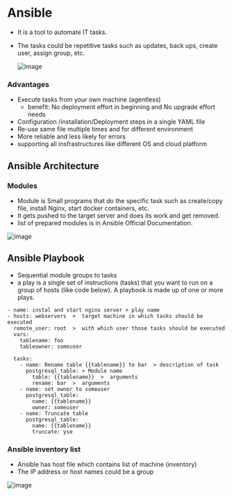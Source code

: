 # Ansible
* It is a tool to automate IT tasks.
* The tasks could be repetitive tasks such as updates, back ups, create user, assign group, etc.

  ![image](https://github.com/user-attachments/assets/ba38ac35-bf7d-413e-bf80-d03897b2788f)

### Advantages
* Execute tasks from your own machine (agentless)
  * benefit: No deployment effort in beginning and No upgrade effort needs
* Configuration /installation/Deployment steps in a single YAML file
* Re-use same file multiple times and for different environment
* More reliable and less likely for errors
* supporting all insfrastructures like different OS and cloud platform

## Ansible Architecture
### Modules
* Module is Small programs that do the specific task such as create/copy file, install Nginx, start docker containers, etc.
* It gets pushed to the target server and does its work and get removed.
* list of prepared modules is in Ansible Official Documentation.

![image](https://github.com/user-attachments/assets/5072fd34-4947-46b5-8fd2-9a517afec8a5)

## Ansible Playbook
* Sequential module groups to tasks
* a play is a single set of instructions (tasks) that you want to run on a group of hosts (like code below). A playbook is made up of one or more plays.

```
- name: instal and start nginx server > play name
- hosts: webservers  >  target machine in which tasks should be executed
  remote_user: root  >  with which user those tasks should be executed
  vars:
    tablename: foo
    tableowner: someuser

  tasks:
    - name: Rename table {{tablename}} to bar  > description of task
      postgresql_table: > Module name
        table: {{tablename}}  >  arguments
        rename: bar  >  arguments
    - name: set owner to someuser
      postgresql_table:
        name: {{tablename}}
        owner: someuser
    - name: Truncate table
      postgresql_table:
        name: {{tablename}}
        truncate: yse

```

### Ansible inventory list 
* Ansible has host file which contains list of machine (inventory)
* The IP address or host names could be a group 

![image](https://github.com/user-attachments/assets/d3256076-2dcf-4e14-8f10-f9faa9f9973c)


